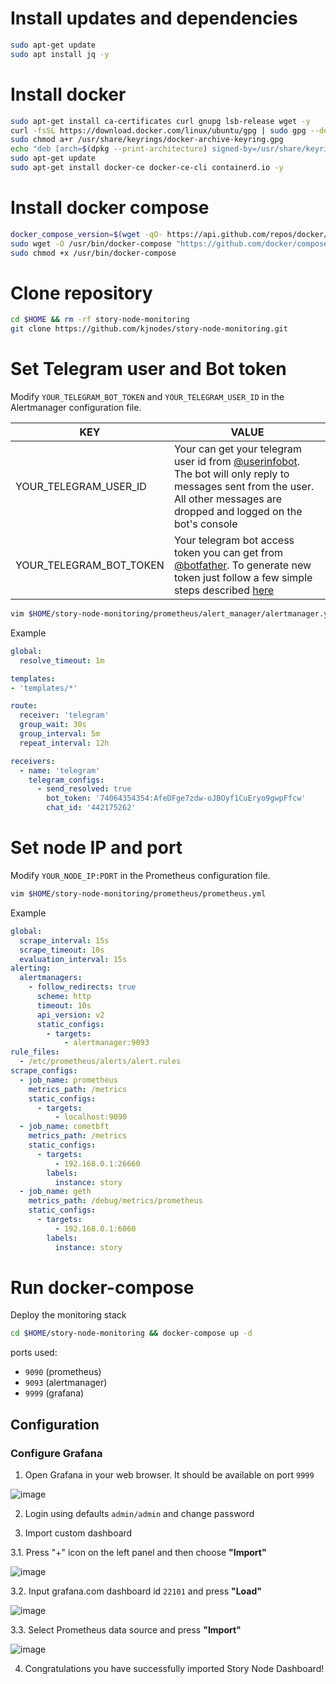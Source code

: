 # Install updates and dependencies
```bash
sudo apt-get update
sudo apt install jq -y
```

# Install docker
```bash
sudo apt-get install ca-certificates curl gnupg lsb-release wget -y
curl -fsSL https://download.docker.com/linux/ubuntu/gpg | sudo gpg --dearmor -o /usr/share/keyrings/docker-archive-keyring.gpg
sudo chmod a+r /usr/share/keyrings/docker-archive-keyring.gpg
echo "deb [arch=$(dpkg --print-architecture) signed-by=/usr/share/keyrings/docker-archive-keyring.gpg] https://download.docker.com/linux/ubuntu $(lsb_release -cs) stable" | sudo tee /etc/apt/sources.list.d/docker.list > /dev/null
sudo apt-get update
sudo apt-get install docker-ce docker-ce-cli containerd.io -y
```

# Install docker compose
```bash
docker_compose_version=$(wget -qO- https://api.github.com/repos/docker/compose/releases/latest | jq -r ".tag_name")
sudo wget -O /usr/bin/docker-compose "https://github.com/docker/compose/releases/download/${docker_compose_version}/docker-compose-`uname -s`-`uname -m`"
sudo chmod +x /usr/bin/docker-compose
```

# Clone repository
```bash
cd $HOME && rm -rf story-node-monitoring
git clone https://github.com/kjnodes/story-node-monitoring.git
```

# Set Telegram user and Bot token

Modify `YOUR_TELEGRAM_BOT_TOKEN` and `YOUR_TELEGRAM_USER_ID` in the Alertmanager configuration file.

| KEY | VALUE |
|---------------|-------------|
| YOUR_TELEGRAM_USER_ID | Your can get your telegram user id from [@userinfobot](https://t.me/userinfobot). The bot will only reply to messages sent from the user. All other messages are dropped and logged on the bot's console |
| YOUR_TELEGRAM_BOT_TOKEN | Your telegram bot access token you can get from [@botfather](https://telegram.me/botfather). To generate new token just follow a few simple steps described [here](https://core.telegram.org/bots#6-botfather) |

```bash
vim $HOME/story-node-monitoring/prometheus/alert_manager/alertmanager.yml
```

Example
```yml
global:
  resolve_timeout: 1m

templates: 
- 'templates/*'

route:
  receiver: 'telegram'
  group_wait: 30s
  group_interval: 5m
  repeat_interval: 12h

receivers:
  - name: 'telegram'
    telegram_configs:
      - send_resolved: true
        bot_token: '74064354354:AfeDFge7zdw-oJBOyf1CuEryo9gwpFfcw'
        chat_id: '442175262'
```

# Set node IP and port

Modify `YOUR_NODE_IP:PORT` in the Prometheus configuration file.

```bash
vim $HOME/story-node-monitoring/prometheus/prometheus.yml
```

Example
```yml
global:
  scrape_interval: 15s
  scrape_timeout: 10s
  evaluation_interval: 15s
alerting:
  alertmanagers:
    - follow_redirects: true
      scheme: http
      timeout: 10s
      api_version: v2
      static_configs:
        - targets:
            - alertmanager:9093
rule_files:
  - /etc/prometheus/alerts/alert.rules
scrape_configs:
  - job_name: prometheus
    metrics_path: /metrics
    static_configs:
      - targets:
          - localhost:9090
  - job_name: cometbft
    metrics_path: /metrics
    static_configs:
      - targets:
          - 192.168.0.1:26660
        labels:
          instance: story
  - job_name: geth
    metrics_path: /debug/metrics/prometheus
    static_configs:
      - targets:
          - 192.168.0.1:6060
        labels:
          instance: story
```

# Run docker-compose
Deploy the monitoring stack
```bash
cd $HOME/story-node-monitoring && docker-compose up -d
```

ports used:
- `9090` (prometheus)
- `9093` (alertmanager)
- `9999` (grafana)

## Configuration

### Configure Grafana
1. Open Grafana in your web browser. It should be available on port `9999`

![image](images/grafana-login.png)

2. Login using defaults `admin/admin` and change password

3. Import custom dashboard

3.1. Press "+" icon on the left panel and then choose **"Import"**

![image](images/import-dashboard-1.png)

3.2. Input grafana.com dashboard id `22101` and press **"Load"**

![image](images/import-dashboard-2.png)

3.3. Select Prometheus data source and press **"Import"**

![image](images/import-dashboard-3.png)

4. Congratulations you have successfully imported Story Node Dashboard!
